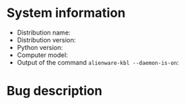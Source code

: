 
# System information

+ Distribution name:
+ Distribution version:
+ Python version:
+ Computer model:
+ Output of the command `alienware-kbl --daemon-is-on`:

# Bug description
